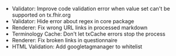 * Validator: Improve code validation error when value set can't be supported on tx.fhir.org
* Validator: Hide error about regex in core package
* Renderer: Fix wrong URL links in processed markdown 
* Terminology Cache: Don't let txCache errors stop the process
* Renderer: Fix broken links in questionnaire
* HTML Validation: Add googletagmanager to whitelist